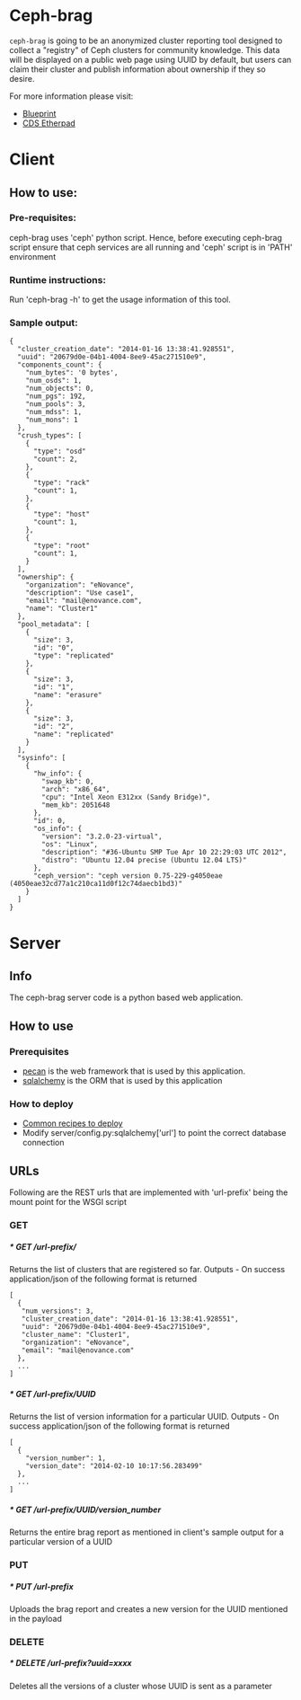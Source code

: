 # Ceph-brag

`ceph-brag` is going to be an anonymized cluster reporting tool designed to collect a "registry" of Ceph clusters for community knowledge.
This data will be displayed on a public web page using UUID by default, but users can claim their cluster and publish information about ownership if they so desire.

For more information please visit:

* [Blueprint](http://wiki.ceph.com/Planning/Blueprints/Firefly/Ceph-Brag)
* [CDS Etherpad](http://pad.ceph.com/p/cdsfirefly-ceph-brag)

# Client

## How to use:

### Pre-requisites:
ceph-brag uses 'ceph' python script. Hence, before executing ceph-brag script ensure that ceph services are all running and 'ceph' script is in 'PATH' environment

### Runtime instructions:
Run 'ceph-brag -h' to get the usage information of this tool.

### Sample output:

    {
      "cluster_creation_date": "2014-01-16 13:38:41.928551",
      "uuid": "20679d0e-04b1-4004-8ee9-45ac271510e9",
      "components_count": {
        "num_bytes": '0 bytes',
        "num_osds": 1,
        "num_objects": 0,
        "num_pgs": 192,
        "num_pools": 3,
        "num_mdss": 1,
        "num_mons": 1
      },
      "crush_types": [
        {
          "type": "osd"
          "count": 2,
        },
        {
          "type": "rack"
          "count": 1,
        },
        {
          "type": "host"
          "count": 1,
        },
        {
          "type": "root"
          "count": 1,
        }
      ],
      "ownership": {
        "organization": "eNovance",
        "description": "Use case1",
        "email": "mail@enovance.com",
        "name": "Cluster1"
      },
      "pool_metadata": [
        {
          "size": 3,
          "id": "0",
          "type": "replicated"
        },
        {
          "size": 3,
          "id": "1",
          "name": "erasure"
        },
        {
          "size": 3,
          "id": "2",
          "name": "replicated"
        }
      ],
      "sysinfo": [
        {
          "hw_info": {
            "swap_kb": 0,
            "arch": "x86_64",
            "cpu": "Intel Xeon E312xx (Sandy Bridge)",
            "mem_kb": 2051648
          },
          "id": 0,
          "os_info": {
            "version": "3.2.0-23-virtual",
            "os": "Linux",
            "description": "#36-Ubuntu SMP Tue Apr 10 22:29:03 UTC 2012",
            "distro": "Ubuntu 12.04 precise (Ubuntu 12.04 LTS)"
          },
          "ceph_version": "ceph version 0.75-229-g4050eae (4050eae32cd77a1c210ca11d0f12c74daecb1bd3)"
        }
      ]
    }


# Server

## Info
The ceph-brag server code is a python based web application. 

## How to use

### Prerequisites
* [pecan](http://pecanpy.org) is the web framework that is used by this application.
* [sqlalchemy](www.sqlalchemy.org) is the ORM that is used by this application

### How to deploy
* [Common recipes to deploy](http://pecan.readthedocs.org/en/latest/deployment.html#common-recipes)
* Modify server/config.py:sqlalchemy['url'] to point the correct database connection

## URLs
Following are the REST urls that are implemented with 'url-prefix' being the mount point for the WSGI script

### GET

##### * GET /url-prefix/
Returns the list of clusters that are registered so far. 
Outputs - On success application/json of the following format is returned

    [
      {
       "num_versions": 3, 
       "cluster_creation_date": "2014-01-16 13:38:41.928551", 
       "uuid": "20679d0e-04b1-4004-8ee9-45ac271510e9", 
       "cluster_name": "Cluster1", 
       "organization": "eNovance", 
       "email": "mail@enovance.com"
      },
      ...
    ]

##### * GET /url-prefix/UUID
Returns the list of version information for a particular UUID.
Outputs - On success application/json of the following format is returned

    [
      {
        "version_number": 1, 
        "version_date": "2014-02-10 10:17:56.283499"
      },
      ...
    ]

##### * GET /url-prefix/UUID/version\_number
Returns the entire brag report as mentioned in client's sample output for a particular version of a UUID

### PUT

##### * PUT /url-prefix
Uploads the brag report and creates a new version for the UUID mentioned in the payload

### DELETE

##### * DELETE /url-prefix?uuid=xxxx
Deletes all the versions of a cluster whose UUID is sent as a parameter


